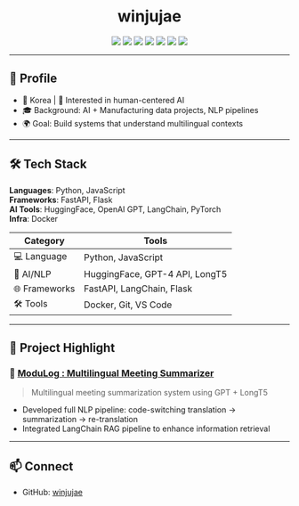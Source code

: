 <h1 align="center">winjujae</h1>

<p align="center">
  <img src="https://img.shields.io/badge/NLP-blue?style=for-the-badge"/>
  <img src="https://img.shields.io/badge/Python-3776AB?style=for-the-badge&logo=python&logoColor=white"/>
  <img src="https://img.shields.io/badge/FastAPI-009688?style=for-the-badge&logo=fastapi&logoColor=white"/>
  <img src="https://img.shields.io/badge/HuggingFace-FFD21F?style=for-the-badge&logo=huggingface&logoColor=black"/>
  <img src="https://img.shields.io/badge/GPT-4-8A2BE2?style=for-the-badge"/>
  <img src="https://img.shields.io/badge/LongT5-Google-blueviolet?style=for-the-badge"/>
  <img src="https://img.shields.io/badge/LangChain-3C3C3C?style=for-the-badge"/>
</p>

---

## 📌 Profile
- 📍 Korea | 🧠 Interested in human-centered AI
- 🎓 Background: AI + Manufacturing data projects, NLP pipelines
- 🌍 Goal: Build systems that understand multilingual contexts

---

## 🛠️ Tech Stack

**Languages**: Python, JavaScript  
**Frameworks**: FastAPI, Flask  
**AI Tools**: HuggingFace, OpenAI GPT, LangChain, PyTorch  
**Infra**: Docker

| Category | Tools |
|---------|-------|
| 💻 Language | Python, JavaScript |
| 🤖 AI/NLP | HuggingFace, GPT-4 API, LongT5 |
| 🌐 Frameworks | FastAPI, LangChain, Flask |
| 🛠 Tools | Docker, Git, VS Code |

---

## 🧠 Project Highlight

### 🔹 [ModuLog : Multilingual Meeting Summarizer](https://github.com/winjujae/ModuLog)
> Multilingual meeting summarization system using GPT + LongT5

- Developed full NLP pipeline: code-switching translation → summarization → re-translation
- Integrated LangChain RAG pipeline to enhance information retrieval

---

## 📫 Connect
- GitHub: [winjujae](https://github.com/winjujae)

 
